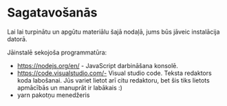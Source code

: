 # Sagatavošanās

Lai lai turpinātu un apgūtu materiālu šajā nodaļā, jums būs jāveic instalācija datorā.

Jāinstalē sekojoša programmatūra:

* https://nodejs.org/en/ - JavaScript darbināšana konsolē.
* https://code.visualstudio.com/- Visual studio code. Teksta redaktors koda labošanai.
  Jūs variet lietot arī citu redaktoru, bet šis tiks lietots apmācībās un manuprāt ir labākais :)
* yarn pakotņu menedžeris


